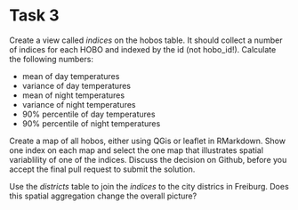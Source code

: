 # Task 3
Create a view called *indices* on the hobos table. It should collect a number of indices for each HOBO and indexed by the id (not hobo_id!).
Calculate the following numbers: 

* mean of day temperatures 
* variance of day temperatures
* mean of night temperatures 
* variance of night temperatures
* 90% percentile of day temperatures
* 90% percentile of night temperatures

Create a map of all hobos, either using QGis or leaflet in RMarkdown. Show one index on each map and select the one map that illustrates spatial variablility of one of the indices. Discuss the decision on Github, before you accept the final pull request to submit the solution.

Use the *districts* table to join the *indices* to the city districs in Freiburg. Does this spatial aggregation change the overall picture? 
